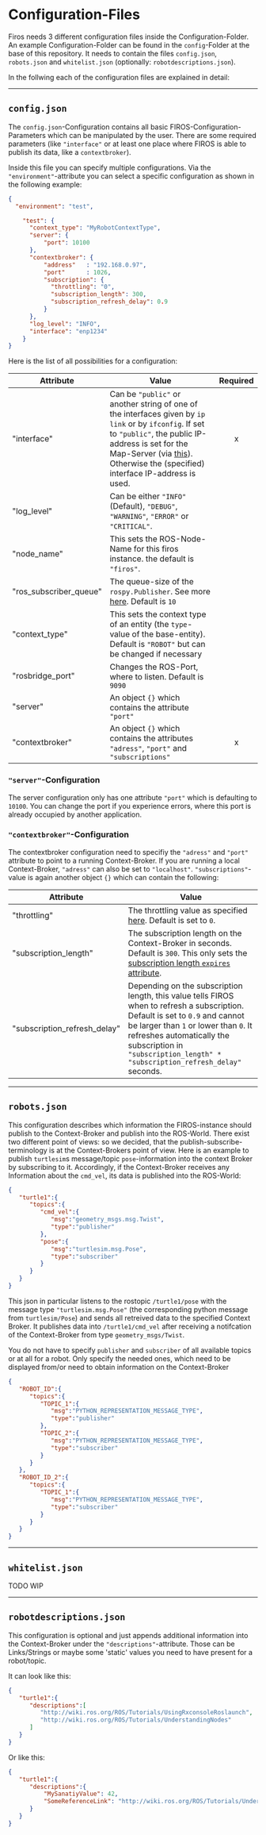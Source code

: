 # Configuration-Files
Firos needs 3 different configuration files inside the Configuration-Folder. An example Configuration-Folder can be found in the `config`-Folder at the base of this repository. It needs to contain the files `config.json`, `robots.json` and `whitelist.json` (optionally: `robotdescriptions.json`). 

In the follwing each of the configuration files are explained in detail:

---

## `config.json`
The `config.json`-Configuration contains all basic FIROS-Configuration-Parameters which can be manipulated by the user. There are some required parameters (like `"interface"` or at least one place where FIROS is able to publish its data, like a `contextbroker`).

Inside this file you can specify multiple configurations. Via the `"environment"`-attribute you can select a specific configuration as shown in the following example:
```json
{
  "environment": "test",

    "test": {
      "context_type": "MyRobotContextType",
      "server": {
          "port": 10100
      },
      "contextbroker": {
          "address"   : "192.168.0.97",
          "port"      : 1026,
          "subscription": {
            "throttling": "0",
            "subscription_length": 300,
            "subscription_refresh_delay": 0.9
          }
      },
      "log_level": "INFO",
      "interface": "enp1234"
    }
}
```



Here is the list of all possibilities for a configuration:

| Attribute              | Value | Required |
|------------------------|-------|:--------:|
| "interface"            |  Can be `"public"` or another string of one of the interfaces given by `ip link` or by `ifconfig`. If set to `"public"`, the public IP-address is set for the Map-Server (via [this](http://ip.42.pl/raw)). Otherwise the (specified) interface IP-address is used.   | x |
| "log_level"            |  Can be either `"INFO"` (Default), `"DEBUG"`, `"WARNING"`, `"ERROR"` or `"CRITICAL"`.      | |
| "node_name"            |  This sets the ROS-Node-Name for this firos instance. the default is `"firos"`.     |
| "ros_subscriber_queue" |  The queue-size of the `rospy.Publisher`. See more [here](http://wiki.ros.org/rospy/Overview/Publishers%20and%20Subscribers). Default is `10`  | |
| "context_type"         |  This sets the context type of an entity (the `type`-value of the base-entity). Default is `"ROBOT"` but can be changed if necessary   | |
| "rosbridge_port"       |   Changes the ROS-Port, where to listen. Default is `9090`    | |
| "server"               |  An object `{}` which contains the attribute `"port"`     | |
| "contextbroker"        |  An object `{}` which contains the attributes `"adress"`, `"port"` and `"subscriptions"`     | x |

### `"server"`-Configuration
The server configuration only has one attribute `"port"` which is defaulting to `10100`. You can change the port if you experience errors, where this port is already occupied by another application.

### `"contextbroker"`-Configuration
The contextbroker configuration need to specifiy the  `"adress"` and  `"port"` attribute to point to a running Context-Broker. If you are running a local Context-Broker, `"adress"` can also be set to `"localhost"`. 
`"subscriptions"`-value is again another object `{}` which can contain the following:

| Attribute                    | Value |
|------------------------------|-------|
| "throttling"                 | The throttling value as specified [here](https://fiware-orion.readthedocs.io/en/master/user/ngsiv2_implementation_notes/index.html#notification-throttling). Default is set to `0`.      |
| "subscription_length"        | The subscription length on the Context-Broker in seconds. Default is `300`. This only sets the [subscription length `expires` attribute](https://fiware-orion.readthedocs.io/en/master/user/walkthrough_apiv2/index.html#subscriptions).     |
| "subscription_refresh_delay" | Depending on the subscription length, this value tells FIROS when to refresh a subscription. Default is set to `0.9` and cannot be larger than `1` or lower than `0`. It refreshes automatically the subscription in `"subscription_length" * "subscription_refresh_delay"` seconds.    |

---




## `robots.json`
This configuration describes which information the FIROS-instance should publish to the Context-Broker and publish into the ROS-World. There exist two different point of views: so we decided, that the publish-subscribe-terminology is at the Context-Brokers point of view. Here is an example to publish `turtlesim`s message/topic `pose`-information into the context Broker by subscribing to it. Accordingly, if the Context-Broker receives any Information about the `cmd_vel`, its data is published into the ROS-World:

```json
{
   "turtle1":{
      "topics":{
         "cmd_vel":{
            "msg":"geometry_msgs.msg.Twist",
            "type":"publisher"
         },
         "pose":{
            "msg":"turtlesim.msg.Pose",
            "type":"subscriber"
         }
      }
   }
}
``` 

This json in particular listens to the rostopic `/turtle1/pose` with the message type `"turtlesim.msg.Pose"` (the corresponding python message from  `turtlesim/Pose`) and sends all retreived data to the specified Context Broker. It publishes data into `/turtle1/cmd_vel` after receiving a notifcation of the Context-Broker from type `geometry_msgs/Twist`.



You do not have to specify `publisher` and `subscriber` of all available topics or at all for a robot. Only specify the needed ones, which need to be displayed from/or need to obtain information on the Context-Broker
```json
{
   "ROBOT_ID":{
      "topics":{
         "TOPIC_1":{
            "msg":"PYTHON_REPRESENTATION_MESSAGE_TYPE",
            "type":"publisher"
         },
         "TOPIC_2":{
            "msg":"PYTHON_REPRESENTATION_MESSAGE_TYPE",
            "type":"subscriber"
         }
      }
   },
   "ROBOT_ID_2":{
      "topics":{
         "TOPIC_1":{
            "msg":"PYTHON_REPRESENTATION_MESSAGE_TYPE",
            "type":"subscriber"
         }
      }
   }
}
``` 
---

## `whitelist.json`
TODO WIP

---

## `robotdescriptions.json`
This configuration is optional and just appends additional information into the Context-Broker under the `"descriptions"`-attribute. Those can be Links/Strings or maybe some 'static' values you need to have present for a robot/topic.


It can look like this:

```json
{
   "turtle1":{
      "descriptions":[
         "http://wiki.ros.org/ROS/Tutorials/UsingRxconsoleRoslaunch",
         "http://wiki.ros.org/ROS/Tutorials/UnderstandingNodes"
      ]
   }
}
```

Or like this:

```json
{
   "turtle1":{
      "descriptions":{
          "MySanatiyValue": 42,
          "SomeReferenceLink": "http://wiki.ros.org/ROS/Tutorials/UnderstandingNodes"
      }
   }
}
```